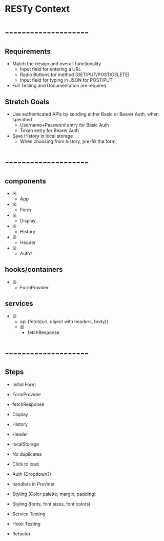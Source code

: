 # RESTy Context

# --------------------

## Requirements
* Match the design and overall functionality
  * Input field for entering a URL
  * Radio Buttons for method (GET/PUT/POST/DELETE)
  * Input field for typing in JSON for POST/PUT
* Full Testing and Documentation are required.

## Stretch Goals
* Use authenticated APIs by sending either Basic or Bearer Auth, when specified
  * Username+Password entry for Basic Auth
  * Token entry for Bearer Auth
* Save History in local storage
  * When choosing from history, pre-fill the form

# --------------------

## components
- [X] - App
- [X] - Form
- [X] - Display
- [X] - History
- [X] - Header
- [X] - Auth?

## hooks/containers
- [X] - FormProvider

## services
- [X] - api (fetch(url, object with headers, body))
  * [X] - fetchResponse

# --------------------

## Steps
- Initial Form
- FormProvider
- fetchResponse
- Display
- History
- Header
- localStorage
- No duplicates
- Click to load
- Auth (Dropdown?)
- handlers in Provider
- Styling (Color palette, margin, padding)
- Styling (fonts, font sizes, font colors)
- Service Testing

- Hook Testing
- Refactor